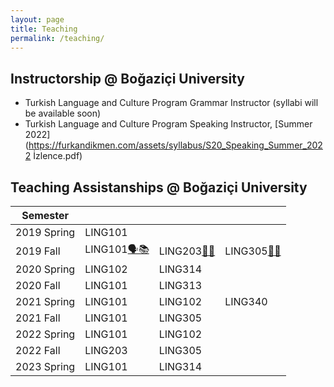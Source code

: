 ```yaml
---
layout: page
title: Teaching
permalink: /teaching/
---
```


## Instructorship @ Boğaziçi University

- Turkish Language and Culture Program Grammar Instructor (syllabi will be available soon)
- Turkish Language and Culture Program Speaking Instructor, [Summer 2022](https://furkandikmen.com/assets/syllabus/S20_Speaking_Summer_2022 İzlence.pdf) 

## Teaching Assistanships @ Boğaziçi University



[🗣️📚]: https://furkandikmen.com/assets/syllabus/LING101_Fall2019.pdf
[🧩🔤]:  https://furkandikmen.com/assets/syllabus/LING203_FALL2019.pdf
[🧠📖]: https://furkandikmen.com/assets/syllabus/LING305Fall2020.pdf


| Semester      |               |               |               |
|---------------|---------------|---------------|---------------|
| 2019 Spring   | LING101       |               |               |
| 2019 Fall     | LING101[🗣️📚]  | LING203[🧩🔤] | LING305[🧠📖]  |
| 2020 Spring   | LING102       | LING314       |               |
| 2020 Fall     | LING101       | LING313       |               |
| 2021 Spring   | LING101       | LING102       | LING340       |
| 2021 Fall     | LING101       | LING305       |               |
| 2022 Spring   | LING101       | LING102       |               |
| 2022 Fall     | LING203       | LING305       |               |
| 2023 Spring   | LING101       | LING314       |               |











